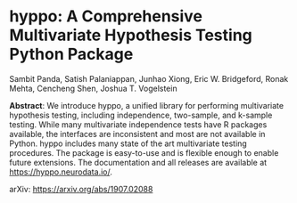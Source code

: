 # hyppo: A Comprehensive Multivariate Hypothesis Testing Python Package

Sambit Panda, Satish Palaniappan, Junhao Xiong, Eric W. Bridgeford, Ronak Mehta, Cencheng Shen, Joshua T. Vogelstein

**Abstract**: We introduce hyppo, a unified library for performing multivariate hypothesis testing, including independence, two-sample, and k-sample testing. While many multivariate independence tests have R packages available, the interfaces are inconsistent and most are not available in Python. hyppo includes many state of the art multivariate testing procedures. The package is easy-to-use and is flexible enough to enable future extensions. The documentation and all releases are available at https://hyppo.neurodata.io/.

arXiv: https://arxiv.org/abs/1907.02088
